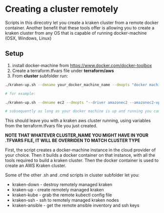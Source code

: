 # Creating a cluster remotely

Scripts in this direcotry let you create a kraken cluster from a remote docker container.
Another benefit that these tools offer is allowing you to create a kraken cluster from any OS that is capable of running docker-machine (OSX, Windows, Linux)

## Setup
1. install docker-machine from https://www.docker.com/docker-toolbox
2. Create a terraform.tfvars file under __terraform/aws__
3. From __cluster__ subfolder run:

```bash
./kraken-up.sh --dmname your_docker_machine_name --dmopts "docker machine options"

# for example:

./kraken-up.sh --dmname ec2 --dmopts "--driver amazonec2 --amazonec2-vpc-id vpc-e9cd4a8c"

# subsequently as long as your docker machine is up and running you can skip the '--dmopts' part
```

This should leave you with a kraken aws cluster running, using variables from the terraform.tfvars file you just created.

__NOTE THAT WHATEVER CLUSTER_NAME YOU MIGHT HAVE IN YOUR .TFVARS FILE, IT WILL BE OVERRIDEN TO MATCH CLUSTER TYPE__

First, the script creates a docker-machine instance in the cloud provider of your choice.
Then it builds a docker container on that instance, with all the tools required to build a kraken cluster.
Then the docker container is used to create an AWS Kraken cluster.

Some of the other .sh and .cmd scripts in cluster subfolder let you:

* kraken-down - destroy remotely managed kraken
* kraken-up - create remotely managed kraken
* kraken-kube - grab the remote kubectl config file
* kraken-ssh - ssh to remotely managed kraken nodes
* kraken-ansible - get the remote ansible inventory and ssh keys